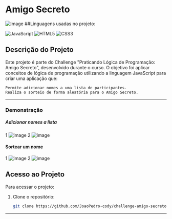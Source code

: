 # Amigo Secreto
![image](https://github.com/user-attachments/assets/94589d09-c4b9-4364-90bc-5d2f24113a87)
##Linguagens usadas no projeto:

  ![JavaScript](https://img.shields.io/badge/JavaScript-F7DF1E?style=for-the-badge&logo=javascript&logoColor=black)
  ![HTML5](https://img.shields.io/badge/HTML5-E34F26?style=for-the-badge&logo=html5&logoColor=white)
  ![CSS3](https://img.shields.io/badge/CSS3-1572B6?style=for-the-badge&logo=css3&logoColor=white)

## Descrição do Projeto
Este projeto é parte do Challenge "Praticando Lógica de Programação: Amigo Secreto", desenvolvido durante o curso. O objetivo foi aplicar conceitos de lógica de programação utilizando a linguagem JavaScript para criar uma aplicação que:

    Permite adicionar nomes a uma lista de participantes.
    Realiza o sorteio de forma aleatória para o Amigo Secreto.

---

### Demonstração
##### Adicionar nomes a lista  
  1
  ![image](https://github.com/user-attachments/assets/a26b82ce-6221-4795-9c08-d382d31a3553)
  2
  ![image](https://github.com/user-attachments/assets/c3faff86-14cb-49ee-ab05-1ada509d03c5)
#### Sortear um nome
  1
  ![image](https://github.com/user-attachments/assets/7b4693e9-f977-4d0a-b67a-04dcb1c5e3c3)
  2
  ![image](https://github.com/user-attachments/assets/e16fcec6-e857-4d71-bbf9-30a8b090d5e8)

## Acesso ao Projeto
Para acessar o projeto:
1. Clone o repositório:
   ```bash
   git clone https://github.com/JoaoPedro-cody/challenge-amigo-secreto.git


---


